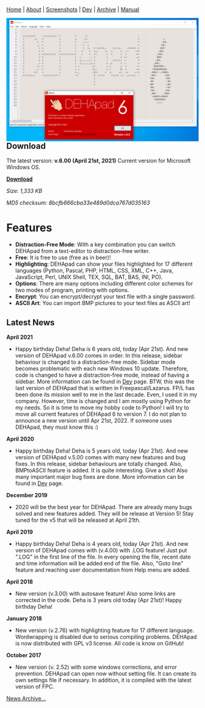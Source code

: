 [Home](index.md) | [About](about.md) | [Screenshots](screenshots.md) | [Dev](development.md) | [Archive](archive.md) | [Manual](user_manual.md) 


<img align="right" src="screenshots/Screenshot_v.6.0.png">

## Download
The latest version: **v.6.00 (April 21st, 2021)**
Current version for Microsoft Windows OS.

**[Download](https://github.com/sblisesivdin/dehapad/blob/master/Releases/DEHApad-6.00.exe)** 

*Size: 1,333 KB*

*MD5 checksum: 8bcfb666cba33e489d0dca767d035163*

# Features
* **Distraction-Free Mode**: With a key combination you can switch DEHApad from a text-editor to distraction-free writer.
* **Free**: It is free to use (free as in beer)!
* **Highlighting**: DEHApad can show your files highlighted for 17 different languages (Python, Pascal, PHP, HTML, CSS, XML, C++, Java, JavaScript, Perl, UNIX Shell, TEX, SQL, BAT, BAS, INI, PO).
* **Options**: There are many options including different color schemes for two modes of program, printing with options.
* **Encrypt**: You can encrypt/decrypt your text file with a single password.
* **ASCII Art**: You can import BMP pictures to your text files as ASCII art!

## Latest News

**April 2021**
* Happy birthday Deha! Deha is 6 years old, today (Apr 21st). And new version of DEHApad v.6.00 comes in order. In this release, sidebar behaviour is changed to a distraction-free mode. Sidebar mode becomes problematic with each new Windows 10 update. Therefore, code is changed to have a distraction-free mode, instead of having a sidebar. More information can be found in [Dev](development.md) page. BTW, this was the last version of DEHApad that is written in Freepascal/Lazarus. FP/L has been done its mission well to me in the last decade. Even, I used it in my company. However, time is changed and I am mostly using Python for my needs. So it is time to move my hobby code to Python! I will try to move all current features of DEHApad 6 to version 7. I do not plan to announce a new version until Apr 21st, 2022. If someone uses DEHApad, they must know this :)
 
**April 2020**
* Happy birthday Deha! Deha is 5 years old, today (Apr 21st). And new version of DEHApad v.5.00 comes with many new features and bug fixes. In this release, sidebar behaviours are totally changed. Also, BMPtoASCII feature is added. It is quite interesting. Give a shot! Also many important major bug fixes are done. More information can be found in [Dev](development.md) page.

**December 2019**
* 2020 will be the best year for DEHApad. There are already many bugs solved and new features added. They will be release at Version 5! Stay tuned for the v5 that will be released at April 21th.

**April 2019**
* Happy birthday Deha! Deha is 4 years old, today (Apr 21st). And new version of DEHApad comes with (v.4.00) with .LOG feature! Just put ".LOG" in the first line of the file. In every opening the file, recent date and time information will be added end of the file. Also, "Goto line" feature and reaching user documentation from Help menu are added.

**April 2018**
* New version (v.3.00) with autosave feature! Also some links are corrected in the code. Deha is 3 years old today (Apr 21st)! Happy birthday Deha!

**January 2018**
* New version (v.2.76) with highlighting feature for 17 different language. Wordwrapping is disabled due to serious compiling problems. DEHApad is now distributed with GPL v3 license. All code is know on GitHub!

**October 2017**
* New version (v. 2.52) with some windows corrections, and error prevention. DEHApad can open now without setting file. It can create its own settings file if necessary. In addition, it is compiled with the latest version of FPC. 


[News Archive...](archive.md)
